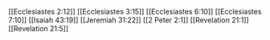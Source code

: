 [[Ecclesiastes 2:12]]
[[Ecclesiastes 3:15]]
[[Ecclesiastes 6:10]]
[[Ecclesiastes 7:10]]
[[Isaiah 43:19]]
[[Jeremiah 31:22]]
[[2 Peter 2:1]]
[[Revelation 21:1]]
[[Revelation 21:5]]

